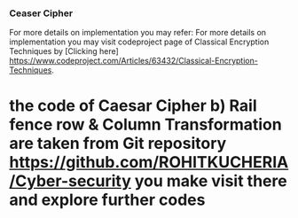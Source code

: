 ### Ceaser Cipher

For more details on implementation you may refer:
 For more details on implementation you may visit codeproject page of Classical Encryption Techniques by [Clicking here] https://www.codeproject.com/Articles/63432/Classical-Encryption-Techniques. 

# the code of Caesar Cipher b) Rail fence row & Column Transformation are taken from Git repository https://github.com/ROHITKUCHERIA/Cyber-security you make visit there and explore further codes
    

